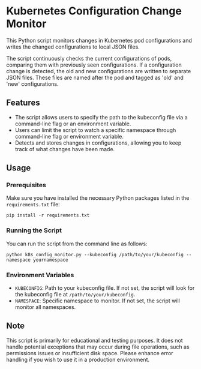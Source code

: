 # Kubernetes Configuration Change Monitor

This Python script monitors changes in Kubernetes pod configurations and writes the changed configurations to local JSON files.

The script continuously checks the current configurations of pods, comparing them with previously seen configurations. If a configuration change is detected, the old and new configurations are written to separate JSON files. These files are named after the pod and tagged as 'old' and 'new' configurations.

## Features
- The script allows users to specify the path to the kubeconfig file via a command-line flag or an environment variable.
- Users can limit the script to watch a specific namespace through command-line flag or environment variable.
- Detects and stores changes in configurations, allowing you to keep track of what changes have been made.

## Usage

### Prerequisites
Make sure you have installed the necessary Python packages listed in the `requirements.txt` file:

```
pip install -r requirements.txt
```

### Running the Script
You can run the script from the command line as follows:

```
python k8s_config_monitor.py --kubeconfig /path/to/your/kubeconfig --namespace yournamespace
```

### Environment Variables

- `KUBECONFIG`: Path to your kubeconfig file. If not set, the script will look for the kubeconfig file at `/path/to/your/kubeconfig`.
- `NAMESPACE`: Specific namespace to monitor. If not set, the script will monitor all namespaces.

## Note

This script is primarily for educational and testing purposes. It does not handle potential exceptions that may occur during file operations, such as permissions issues or insufficient disk space. Please enhance error handling if you wish to use it in a production environment.

